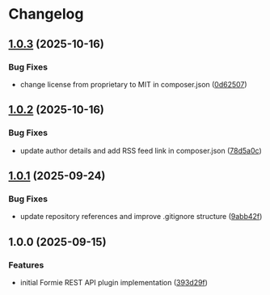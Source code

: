 # Changelog

## [1.0.3](https://github.com/LindemannRock/craft-formie-rest-api/compare/v1.0.2...v1.0.3) (2025-10-16)


### Bug Fixes

* change license from proprietary to MIT in composer.json ([0d62507](https://github.com/LindemannRock/craft-formie-rest-api/commit/0d62507f223cced4b6e4769b10dcdc8fa34374d7))

## [1.0.2](https://github.com/LindemannRock/craft-formie-rest-api/compare/v1.0.1...v1.0.2) (2025-10-16)


### Bug Fixes

* update author details and add RSS feed link in composer.json ([78d5a0c](https://github.com/LindemannRock/craft-formie-rest-api/commit/78d5a0cc74d5eab472f546cb9571d050b292d906))

## [1.0.1](https://github.com/LindemannRock/craft-formie-rest-api/compare/v1.0.0...v1.0.1) (2025-09-24)


### Bug Fixes

* update repository references and improve .gitignore structure ([9abb42f](https://github.com/LindemannRock/craft-formie-rest-api/commit/9abb42f6945a1bcda1f2a4cb5949ed3d2f27903e))

## 1.0.0 (2025-09-15)


### Features

* initial Formie REST API plugin implementation ([393d29f](https://github.com/LindemannRock/formie-rest-api/commit/393d29f3814a438c1f9447db95007e232f1a08c9))
